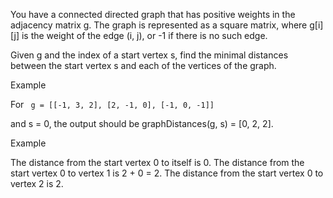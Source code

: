 You have a connected directed graph that has positive weights in the adjacency matrix g. The graph is represented as a square matrix, where g[i][j] is the weight of the edge (i, j), or -1 if there is no such edge.

Given g and the index of a start vertex s, find the minimal distances between the start vertex s and each of the vertices of the graph.

Example

For
<code>
g = [[-1, 3, 2],
     [2, -1, 0],
     [-1, 0, -1]]
</code>

and s = 0, the output should be
graphDistances(g, s) = [0, 2, 2].

Example

The distance from the start vertex 0 to itself is 0.
The distance from the start vertex 0 to vertex 1 is 2 + 0 = 2.
The distance from the start vertex 0 to vertex 2 is 2.
